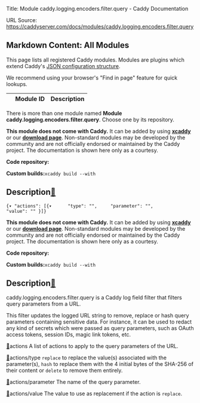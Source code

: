 Title: Module caddy.logging.encoders.filter.query - Caddy Documentation

URL Source: https://caddyserver.com/docs/modules/caddy.logging.encoders.filter.query

Markdown Content:
All Modules
-----------

This page lists all registered Caddy modules. Modules are plugins which extend Caddy's [JSON configuration structure](https://caddyserver.com/docs/json/).

We recommend using your browser's "Find in page" feature for quick lookups.

|  | Module ID | Description |
| --- | --- | --- |

There is more than one module named **Module caddy.logging.encoders.filter.query**. Choose one by its repository.

**This module does not come with Caddy.** It can be added by using **[xcaddy](https://caddyserver.com/docs/build#xcaddy)** or our **[download page](https://caddyserver.com/download)**. Non-standard modules may be developed by the community and are not officially endorsed or maintained by the Caddy project. The documentation is shown here only as a courtesy.

**Code repository:**

**Custom builds:**`xcaddy build --with`

Description[🔗](https://caddyserver.com/docs/modules/caddy.logging.encoders.filter.query#docs "Direct link")
------------------------------------------------------------------------------------------------------------

`{▾	"actions": [{▾		"type": "",		"parameter": "",		"value": ""	}]}`

**This module does not come with Caddy.** It can be added by using **[xcaddy](https://caddyserver.com/docs/build#xcaddy)** or our **[download page](https://caddyserver.com/download)**. Non-standard modules may be developed by the community and are not officially endorsed or maintained by the Caddy project. The documentation is shown here only as a courtesy.

**Code repository:**

**Custom builds:**`xcaddy build --with`

Description[🔗](https://caddyserver.com/docs/modules/caddy.logging.encoders.filter.query#docs "Direct link")
------------------------------------------------------------------------------------------------------------

caddy.logging.encoders.filter.query is a Caddy log field filter that filters query parameters from a URL.

This filter updates the logged URL string to remove, replace or hash query parameters containing sensitive data. For instance, it can be used to redact any kind of secrets which were passed as query parameters, such as OAuth access tokens, session IDs, magic link tokens, etc.

[🔗](https://caddyserver.com/docs/modules/caddy.logging.encoders.filter.query#actions)actions
A list of actions to apply to the query parameters of the URL.

[🔗](https://caddyserver.com/docs/modules/caddy.logging.encoders.filter.query#actions/type)actions/type
`replace` to replace the value(s) associated with the parameter(s), `hash` to replace them with the 4 initial bytes of the SHA-256 of their content or `delete` to remove them entirely.

[🔗](https://caddyserver.com/docs/modules/caddy.logging.encoders.filter.query#actions/parameter)actions/parameter
The name of the query parameter.

[🔗](https://caddyserver.com/docs/modules/caddy.logging.encoders.filter.query#actions/value)actions/value
The value to use as replacement if the action is `replace`.
